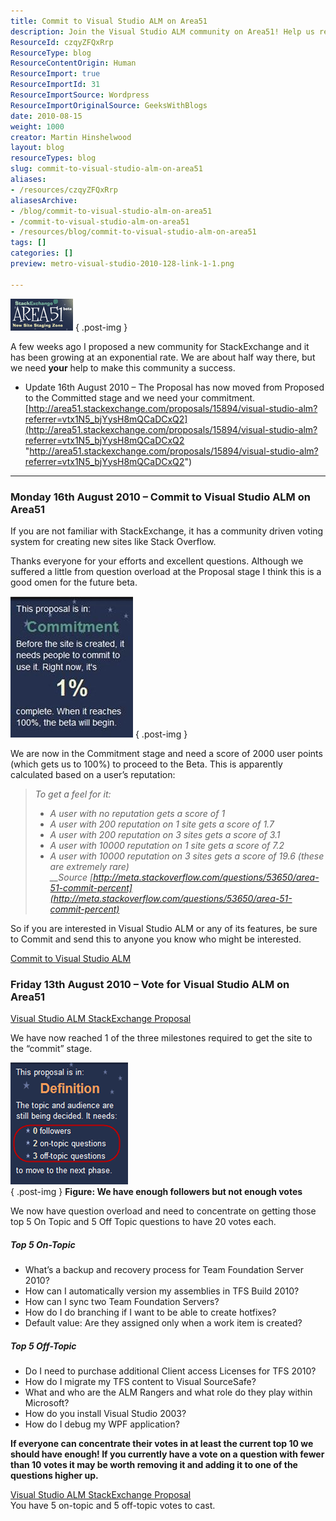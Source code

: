 ```yaml
---
title: Commit to Visual Studio ALM on Area51
description: Join the Visual Studio ALM community on Area51! Help us reach the commitment stage and shape the future of ALM discussions. Your vote matters!
ResourceId: czqyZFQxRrp
ResourceType: blog
ResourceContentOrigin: Human
ResourceImport: true
ResourceImportId: 31
ResourceImportSource: Wordpress
ResourceImportOriginalSource: GeeksWithBlogs
date: 2010-08-15
weight: 1000
creator: Martin Hinshelwood
layout: blog
resourceTypes: blog
slug: commit-to-visual-studio-alm-on-area51
aliases:
- /resources/czqyZFQxRrp
aliasesArchive:
- /blog/commit-to-visual-studio-alm-on-area51
- /commit-to-visual-studio-alm-on-area51
- /resources/blog/commit-to-visual-studio-alm-on-area51
tags: []
categories: []
preview: metro-visual-studio-2010-128-link-1-1.png

---
```

![image](images/VisualStudioALMonArea51_98A3-image_-3-3.png)
{ .post-img }

A few weeks ago I proposed a new community for StackExchange and it has been growing at an exponential rate. We are about half way there, but we need **your** help to make this community a success.

- Update 16th August 2010 – The Proposal has now moved from Proposed to the Committed stage and we need your commitment.  
   [http://area51.stackexchange.com/proposals/15894/visual-studio-alm?referrer=vtx1N5_bjYysH8mQCaDCxQ2](http://area51.stackexchange.com/proposals/15894/visual-studio-alm?referrer=vtx1N5_bjYysH8mQCaDCxQ2 "http://area51.stackexchange.com/proposals/15894/visual-studio-alm?referrer=vtx1N5_bjYysH8mQCaDCxQ2")

---

### Monday 16th August 2010 – Commit to Visual Studio ALM on Area51

If you are not familiar with StackExchange, it has a community driven voting system for creating new sites like Stack Overflow.

Thanks everyone for your efforts and excellent questions. Although we suffered a little from question overload at the Proposal stage I think this is a good omen for the future beta.

[![clip_image002](images/VisualStudioALMonArea51_98A3-clip_image002_-2-2.jpg)](http://area51.stackexchange.com/proposals/15894/visual-studio-alm?referrer=vtx1N5_bjYysH8mQCaDCxQ2)
{ .post-img }

We are now in the Commitment stage and need a score of 2000 user points (which gets us to 100%) to proceed to the Beta. This is apparently calculated based on a user’s reputation:

> _To get a feel for it:_
>
> - _A user with no reputation gets a score of 1_
> - _A user with 200 reputation on 1 site gets a score of 1.7_
> - _A user with 200 reputation on 3 sites gets a score of 3.1_
> - _A user with 10000 reputation on 1 site gets a score of 7.2_
> - _A user with 10000 reputation on 3 sites gets a score of 19.6 (these are extremely rare)  
>    \_\_Source [http://meta.stackoverflow.com/questions/53650/area-51-commit-percent](http://meta.stackoverflow.com/questions/53650/area-51-commit-percent)_

So if you are interested in Visual Studio ALM or any of its features, be sure to Commit and send this to anyone you know who might be interested.

[Commit to Visual Studio ALM](http://area51.stackexchange.com/proposals/15894/visual-studio-alm?referrer=vtx1N5_bjYysH8mQCaDCxQ2)

### Friday 13th August 2010 – Vote for Visual Studio ALM on Area51

[Visual Studio ALM StackExchange Proposal](http://area51.stackexchange.com/proposals/15894/visual-studio-alm?referrer=vtx1N5_bjYysH8mQCaDCxQ2 "http://area51.stackexchange.com/proposals/15894/visual-studio-alm?referrer=vtx1N5_bjYysH8mQCaDCxQ2")

We have now reached 1 of the three milestones required to get the site to the “commit” stage.

![image](images/VisualStudioALMonArea51_98A3-image_-4-4.png)  
{ .post-img }
**Figure: We have enough followers but not enough votes**

We now have question overload and need to concentrate on getting those top 5 On Topic and 5 Off Topic questions to have 20 votes each.

##### Top 5 On-Topic

- What’s a backup and recovery process for Team Foundation Server 2010?
- How can I automatically version my assemblies in TFS Build 2010?
- How can I sync two Team Foundation Servers?
- How do I do branching if I want to be able to create hotfixes?
- Default value: Are they assigned only when a work item is created?

##### Top 5 Off-Topic

- Do I need to purchase additional Client access Licenses for TFS 2010?
- How do I migrate my TFS content to Visual SourceSafe?
- What and who are the ALM Rangers and what role do they play within Microsoft?
- How do you install Visual Studio 2003?
- How do I debug my WPF application?

**If everyone can concentrate their votes in at least the current top 10 we should have enough! If you currently have a vote on a question with fewer than 10 votes it may be worth removing it and adding it to one of the questions higher up.**

[Visual Studio ALM StackExchange Proposal](http://area51.stackexchange.com/proposals/15894/visual-studio-alm?referrer=vtx1N5_bjYysH8mQCaDCxQ2 "http://area51.stackexchange.com/proposals/15894/visual-studio-alm?referrer=vtx1N5_bjYysH8mQCaDCxQ2")  
You have 5 on-topic and 5 off-topic votes to cast.
